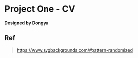 # Project One - CV

**Designed by Dongyu**

## Ref
> https://www.svgbackgrounds.com/#pattern-randomized
